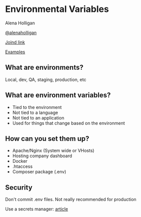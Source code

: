# Environmental  Variables

Alena Holligan

[@alenaholligan](https://twitter.com/alenaholligan)

[Joind link](https://joind.in/talk/cf3cc)

[Examples](https://github.com/sketchings/example-env)

## What are environments?

Local, dev, QA, staging, production, etc

## What are environment variables?

* Tied to the environment
 * Not tied to a language
 * Not tied to an application
* Used for things that change based on the environment

## How can you set them up?

* Apache/Nginx (System wide or VHosts)
* Hosting company dashboard
* Docker
* .htaccess
* Composer package (.env)

## Security

Don't commit .env files.  Not really recommended for production

Use a secrets manager: [article](https://www.phparch.com/magazine/2019/06/how-to-tame-your-data/)
